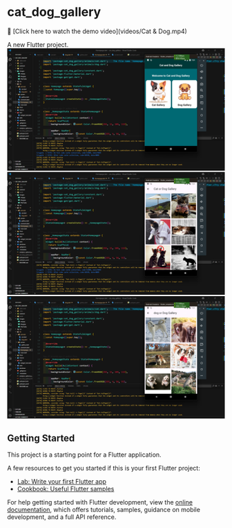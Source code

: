 # cat_dog_gallery
🎥 [Click here to watch the demo video](videos/Cat & Dog.mp4)

A new Flutter project.
![App Screenshot](images/1.png)
![App Screenshot](images/2.png)
![App Screenshot](images/3.png)

## Getting Started

This project is a starting point for a Flutter application.

A few resources to get you started if this is your first Flutter project:

- [Lab: Write your first Flutter app](https://docs.flutter.dev/get-started/codelab)
- [Cookbook: Useful Flutter samples](https://docs.flutter.dev/cookbook)

For help getting started with Flutter development, view the
[online documentation](https://docs.flutter.dev/), which offers tutorials,
samples, guidance on mobile development, and a full API reference.
